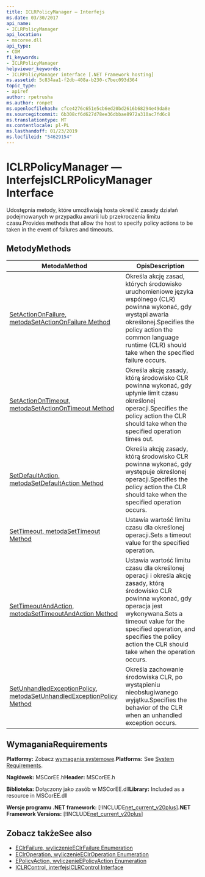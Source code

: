 ```yaml
---
title: ICLRPolicyManager — Interfejs
ms.date: 03/30/2017
api_name:
- ICLRPolicyManager
api_location:
- mscoree.dll
api_type:
- COM
f1_keywords:
- ICLRPolicyManager
helpviewer_keywords:
- ICLRPolicyManager interface [.NET Framework hosting]
ms.assetid: 5c834aa1-f2db-408a-b230-c7bec093d364
topic_type:
- apiref
author: rpetrusha
ms.author: ronpet
ms.openlocfilehash: cfce4276c651e5cb6ed20bd2616b68294e49da8e
ms.sourcegitcommit: 6b308cf6d627d78ee36dbbae8972a310ac7fd6c8
ms.translationtype: MT
ms.contentlocale: pl-PL
ms.lasthandoff: 01/23/2019
ms.locfileid: "54629154"
---
```

# <a name="iclrpolicymanager-interface"></a><span data-ttu-id="97025-102">ICLRPolicyManager — Interfejs</span><span class="sxs-lookup"><span data-stu-id="97025-102">ICLRPolicyManager Interface</span></span>
<span data-ttu-id="97025-103">Udostępnia metody, które umożliwiają hosta określić zasady działań podejmowanych w przypadku awarii lub przekroczenia limitu czasu.</span><span class="sxs-lookup"><span data-stu-id="97025-103">Provides methods that allow the host to specify policy actions to be taken in the event of failures and timeouts.</span></span>  
  
## <a name="methods"></a><span data-ttu-id="97025-104">Metody</span><span class="sxs-lookup"><span data-stu-id="97025-104">Methods</span></span>  
  
|<span data-ttu-id="97025-105">Metoda</span><span class="sxs-lookup"><span data-stu-id="97025-105">Method</span></span>|<span data-ttu-id="97025-106">Opis</span><span class="sxs-lookup"><span data-stu-id="97025-106">Description</span></span>|  
|------------|-----------------|  
|[<span data-ttu-id="97025-107">SetActionOnFailure, metoda</span><span class="sxs-lookup"><span data-stu-id="97025-107">SetActionOnFailure Method</span></span>](../../../../docs/framework/unmanaged-api/hosting/iclrpolicymanager-setactiononfailure-method.md)|<span data-ttu-id="97025-108">Określa akcję zasad, których środowisko uruchomieniowe języka wspólnego (CLR) powinna wykonać, gdy wystąpi awaria określonej.</span><span class="sxs-lookup"><span data-stu-id="97025-108">Specifies the policy action the common language runtime (CLR) should take when the specified failure occurs.</span></span>|  
|[<span data-ttu-id="97025-109">SetActionOnTimeout, metoda</span><span class="sxs-lookup"><span data-stu-id="97025-109">SetActionOnTimeout Method</span></span>](../../../../docs/framework/unmanaged-api/hosting/iclrpolicymanager-setactionontimeout-method.md)|<span data-ttu-id="97025-110">Określa akcję zasady, którą środowisko CLR powinna wykonać, gdy upłynie limit czasu określonej operacji.</span><span class="sxs-lookup"><span data-stu-id="97025-110">Specifies the policy action the CLR should take when the specified operation times out.</span></span>|  
|[<span data-ttu-id="97025-111">SetDefaultAction, metoda</span><span class="sxs-lookup"><span data-stu-id="97025-111">SetDefaultAction Method</span></span>](../../../../docs/framework/unmanaged-api/hosting/iclrpolicymanager-setdefaultaction-method.md)|<span data-ttu-id="97025-112">Określa akcję zasady, którą środowisko CLR powinna wykonać, gdy występuje określonej operacji.</span><span class="sxs-lookup"><span data-stu-id="97025-112">Specifies the policy action the CLR should take when the specified operation occurs.</span></span>|  
|[<span data-ttu-id="97025-113">SetTimeout, metoda</span><span class="sxs-lookup"><span data-stu-id="97025-113">SetTimeout Method</span></span>](../../../../docs/framework/unmanaged-api/hosting/iclrpolicymanager-settimeout-method.md)|<span data-ttu-id="97025-114">Ustawia wartość limitu czasu dla określonej operacji.</span><span class="sxs-lookup"><span data-stu-id="97025-114">Sets a timeout value for the specified operation.</span></span>|  
|[<span data-ttu-id="97025-115">SetTimeoutAndAction, metoda</span><span class="sxs-lookup"><span data-stu-id="97025-115">SetTimeoutAndAction Method</span></span>](../../../../docs/framework/unmanaged-api/hosting/iclrpolicymanager-settimeoutandaction-method.md)|<span data-ttu-id="97025-116">Ustawia wartość limitu czasu dla określonej operacji i określa akcję zasady, którą środowisko CLR powinna wykonać, gdy operacja jest wykonywana.</span><span class="sxs-lookup"><span data-stu-id="97025-116">Sets a timeout value for the specified operation, and specifies the policy action the CLR should take when the operation occurs.</span></span>|  
|[<span data-ttu-id="97025-117">SetUnhandledExceptionPolicy, metoda</span><span class="sxs-lookup"><span data-stu-id="97025-117">SetUnhandledExceptionPolicy Method</span></span>](../../../../docs/framework/unmanaged-api/hosting/iclrpolicymanager-setunhandledexceptionpolicy-method.md)|<span data-ttu-id="97025-118">Określa zachowanie środowiska CLR, po wystąpieniu nieobsługiwanego wyjątku.</span><span class="sxs-lookup"><span data-stu-id="97025-118">Specifies the behavior of the CLR when an unhandled exception occurs.</span></span>|  
  
## <a name="requirements"></a><span data-ttu-id="97025-119">Wymagania</span><span class="sxs-lookup"><span data-stu-id="97025-119">Requirements</span></span>  
 <span data-ttu-id="97025-120">**Platformy:** Zobacz [wymagania systemowe](../../../../docs/framework/get-started/system-requirements.md).</span><span class="sxs-lookup"><span data-stu-id="97025-120">**Platforms:** See [System Requirements](../../../../docs/framework/get-started/system-requirements.md).</span></span>  
  
 <span data-ttu-id="97025-121">**Nagłówek:** MSCorEE.h</span><span class="sxs-lookup"><span data-stu-id="97025-121">**Header:** MSCorEE.h</span></span>  
  
 <span data-ttu-id="97025-122">**Biblioteka:** Dołączony jako zasób w MSCorEE.dll</span><span class="sxs-lookup"><span data-stu-id="97025-122">**Library:** Included as a resource in MSCorEE.dll</span></span>  
  
 <span data-ttu-id="97025-123">**Wersje programu .NET framework:** [!INCLUDE[net_current_v20plus](../../../../includes/net-current-v20plus-md.md)]</span><span class="sxs-lookup"><span data-stu-id="97025-123">**.NET Framework Versions:** [!INCLUDE[net_current_v20plus](../../../../includes/net-current-v20plus-md.md)]</span></span>  
  
## <a name="see-also"></a><span data-ttu-id="97025-124">Zobacz także</span><span class="sxs-lookup"><span data-stu-id="97025-124">See also</span></span>
- [<span data-ttu-id="97025-125">EClrFailure, wyliczenie</span><span class="sxs-lookup"><span data-stu-id="97025-125">EClrFailure Enumeration</span></span>](../../../../docs/framework/unmanaged-api/hosting/eclrfailure-enumeration.md)
- [<span data-ttu-id="97025-126">EClrOperation, wyliczenie</span><span class="sxs-lookup"><span data-stu-id="97025-126">EClrOperation Enumeration</span></span>](../../../../docs/framework/unmanaged-api/hosting/eclroperation-enumeration.md)
- [<span data-ttu-id="97025-127">EPolicyAction, wyliczenie</span><span class="sxs-lookup"><span data-stu-id="97025-127">EPolicyAction Enumeration</span></span>](../../../../docs/framework/unmanaged-api/hosting/epolicyaction-enumeration.md)
- [<span data-ttu-id="97025-128">ICLRControl, interfejs</span><span class="sxs-lookup"><span data-stu-id="97025-128">ICLRControl Interface</span></span>](../../../../docs/framework/unmanaged-api/hosting/iclrcontrol-interface.md)
